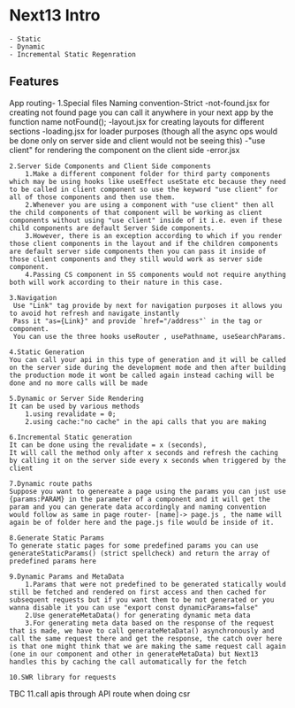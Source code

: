 # Next13 Intro
    - Static
    - Dynamic
    - Incremental Static Regenration

## Features
 App routing-
    1.Special files
        Naming convention-Strict
        -not-found.jsx
            for creating not found page
            you can call it anywhere in your next app by the function name notFound();
        -layout.jsx
            for creating layouts for different sections
        -loading.jsx
            for loader purposes (though all the async ops would be done only on server side and client would not be seeing this)
        -"use client"
            for rendering the component on the client side
        -error.jsx
    
    2.Server Side Components and Client Side components
        1.Make a different component folder for third party components which may be using hooks like useEffect useState etc because they need to be called in client component so use the keyword "use client" for all of those components and then use them.
        2.Whenever you are using a component with "use client" then all the child components of that component will be working as client components without using "use client" inside of it i.e. even if these child components are default Server Side components.
        3.However, there is an exception according to which if you render those client components in the layout and if the children components are default server side components then you can pass it inside of those client components and they still would work as server side component.
        4.Passing CS component in SS components would not require anything both will work according to their nature in this case.

    3.Navigation 
     Use "Link" tag provide by next for navigation purposes it allows you to avoid hot refresh and navigate instantly
     Pass it "as={Link}" and provide `href="/address"` in the tag or component.
     You can use the three hooks useRouter , usePathname, useSearchParams.
    
    4.Static Generation
    You can call your api in this type of generation and it will be called on the server side during the development mode and then after building the production mode it wont be called again instead caching will be done and no more calls will be made

    5.Dynamic or Server Side Rendering
    It can be used by various methods 
        1.using revalidate = 0;
        2.using cache:"no cache" in the api calls that you are making
    
    6.Incremental Static generation
    It can be done using the revalidate = x (seconds),
    It will call the method only after x seconds and refresh the caching by calling it on the server side every x seconds when triggered by the client

    7.Dynamic route paths
    Suppose you want to genereate a page using the params you can just use {params:PARAM} in the parameter of a component and it will get the param and you can generate data accordingly and naming convention would follow as same in page router- [name]-> page.js , the name will again be of folder here and the page.js file would be inside of it.

    8.Generate Static Params
    To generate static pages for some predefined params you can use generateStaticParams() (strict spellcheck) and return the array of predefined params here

    9.Dynamic Params and MetaData
        1.Params that were not predefined to be generated statically would still be fetched and rendered on first access and then cached for subsequent requests but if you want them to be not generated or you wanna disable it you can use "export const dynamicParams=false"
        2.Use generateMetaData() for generating dynamic meta data
        3.For generating meta data based on the response of the request that is made, we have to call generateMetaData() asynchronously and call the same request there and get the response, the catch over here is that one might think that we are making the same request call again (one in our component and other in generateMetaData) but Next13 handles this by caching the call automatically for the fetch 

    10.SWR library for requests
TBC 11.call apis through API route when doing csr 





    



        